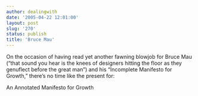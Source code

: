 ```yaml
---
author: dealingwith
date: '2005-04-22 12:01:00'
layout: post
slug: '270'
status: publish
title: 'Bruce Mau'
---
```


On the occasion of having read yet another fawning blowjob for Bruce Mau (“that sound you hear is the knees of designers hitting the floor as they genuflect before the great man”) and his “Incomplete Manifesto for Growth,” there’s no time like the present for:

<a class="dead">An Annotated Manifesto for Growth</a>
